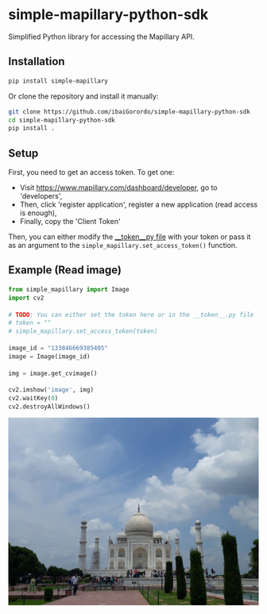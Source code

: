 # simple-mapillary-python-sdk
 Simplified Python library for accessing the Mapillary API.

## Installation
```bash
pip install simple-mapillary
```

Or clone the repository and install it manually:
```bash
git clone https://github.com/ibaiGorordo/simple-mapillary-python-sdk
cd simple-mapillary-python-sdk
pip install .
```

## Setup
First, you need to get an access token. To get one:
- Visit https://www.mapillary.com/dashboard/developer, go to 'developers',
- Then, click 'register application', register a new application (read access is enough),
- Finally, copy the 'Client Token'

Then, you can either modify the [__token__py file](https://github.com/ibaiGorordo/simple-mapillary-python-sdk/blob/main/simple_mapillary/__token__.py) 
with your token or pass it as an argument to the `simple_mapillary.set_access_token()` function.

## Example (Read image)
```python
from simple_mapillary import Image
import cv2

# TODO: You can either set the token here or in the __token__.py file
# token = ""
# simple_mapillary.set_access_token(token)

image_id = "133846669385405"
image = Image(image_id)

img = image.get_cvimage()

cv2.imshow('image', img)
cv2.waitKey(0)
cv2.destroyAllWindows()
```

![! Mapillary image example](https://github.com/ibaiGorordo/simple-mapillary-python-sdk/blob/main/doc/img/retrieve_img.png)